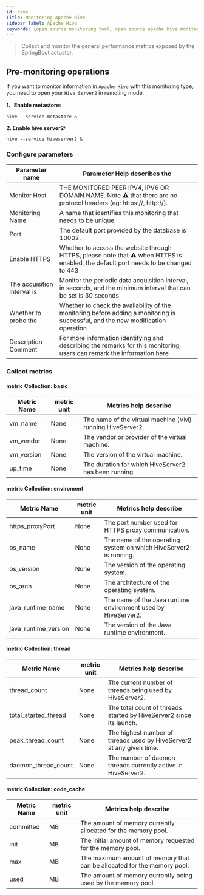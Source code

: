 ```yaml
---
id: hive 
Title: Monitoring Apache Hive  
sidebar_label: Apache Hive
keywords: [open source monitoring tool, open source apache hive monitoring tool, monitoring apache hive metrics]
---
```


> Collect and monitor the general performance metrics exposed by the SpringBoot actuator.

## Pre-monitoring operations

If you want to monitor information in `Apache Hive` with this monitoring type, you need to open your `Hive Server2` in remoting mode.

**1、Enable metastore:**

```shell
hive --service metastore &
```
**2. Enable hive server2:**

```shell
hive --service hiveserver2 &
```

### Configure parameters

| Parameter name | Parameter Help describes the                                                                                                        |
| ------------ |-------------------------------------------------------------------------------------------------------------------------------------|
| Monitor Host | THE MONITORED PEER IPV4, IPV6 OR DOMAIN NAME. Note ⚠️ that there are no protocol headers (eg: https://, http://).                   |
| Monitoring Name | A name that identifies this monitoring that needs to be unique.                                                                     |
| Port | The default port provided by the database is 10002.                                                                                 |
| Enable HTTPS | Whether to access the website through HTTPS, please note that ⚠️ when HTTPS is enabled, the default port needs to be changed to 443 |
| The acquisition interval is | Monitor the periodic data acquisition interval, in seconds, and the minimum interval that can be set is 30 seconds                  |
| Whether to probe the | Whether to check the availability of the monitoring before adding a monitoring is successful, and the new modification operation    | will continue only if the probe is successful
| Description Comment | For more information identifying and describing the remarks for this monitoring, users can remark the information here              |

### Collect metrics

#### metric Collection: basic

| Metric Name | metric unit | Metrics help describe |
|-------------| -------- |--------------------------------|
| vm_name     | None | The name of the virtual machine (VM) running HiveServer2. |
| vm_vendor   | None | The vendor or provider of the virtual machine. |
| vm_version  | None | The version of the virtual machine. |
| up_time     | None | The duration for which HiveServer2 has been running. |

#### metric Collection: enviroment

| Metric Name     | metric unit | Metrics help describe               |
|-----------------| -------- |-------------------------------------|
| https_proxyPort | None | The port number used for HTTPS proxy communication. |
| os_name         | None | The name of the operating system on which HiveServer2 is running. |
| os_version      | None | The version of the operating system.|
| os_arch         | None | The architecture of the operating system.|
| java_runtime_name      | None | The name of the Java runtime environment used by HiveServer2. |
| java_runtime_version     | None | The version of the Java runtime environment. |

#### metric Collection: thread

| Metric Name | metric unit | Metrics help describe |
| ---------------- |------|--------------------|
| thread_count             | None | The current number of threads being used by HiveServer2. |
| total_started_thread | None | The total count of threads started by HiveServer2 since its launch. | 
| peak_thread_count | None | The highest number of threads used by HiveServer2 at any given time. |
| daemon_thread_count | None | The number of daemon threads currently active in HiveServer2. |

#### metric Collection: code_cache

| Metric Name | metric unit | Metrics help describe                      |
|-------------|-------------|--------------------------------------------|
| committed   | MB          | The amount of memory currently allocated for the memory pool. |
| init        | MB          | The initial amount of memory requested for the memory pool. |
| max         | MB          | The maximum amount of memory that can be allocated for the memory pool. |
| used        | MB          | The amount of memory currently being used by the memory pool. |



